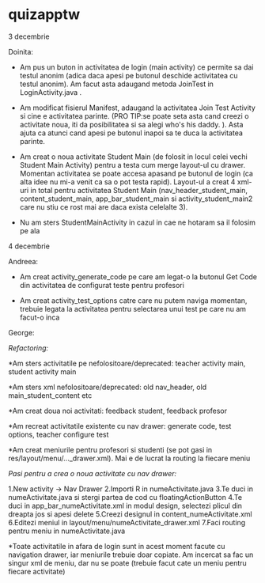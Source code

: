 # quizapptw
3 decembrie

Doinita:
	
* Am pus un buton in activitatea de login (main activity) ce permite sa dai testul anonim (adica daca apesi pe butonul deschide activitatea cu testul anonim). Am facut asta adaugand metoda JoinTest in LoginActivity.java .

* Am modificat fisierul Manifest, adaugand la activitatea Join Test Activity si cine e activitatea parinte. (PRO TIP:se poate seta asta cand creezi o activitate noua, iti da posibilitatea si sa alegi who's his daddy. ). Asta ajuta ca atunci cand apesi pe butonul inapoi sa te duca la activitatea parinte.

* Am creat o noua activitate Student Main (de folosit in locul celei vechi Student Main Activity) pentru a testa cum merge layout-ul cu drawer. Momentan activitatea se poate accesa apasand pe butonul de login (ca alta idee nu mi-a venit ca sa o pot testa rapid). Layout-ul a creat 4 xml-uri in total pentru activitatea Student Main (nav_header_student_main, content_student_main, app_bar_student_main si activity_student_main2 care nu stiu ce rost mai are daca exista celelalte 3).

* Nu am sters StudentMainActivity in cazul in cae ne hotaram sa il folosim pe ala

4 decembrie

Andreea:

* Am creat activity_generate_code pe care am legat-o la butonul Get Code din activitatea de configurat teste pentru profesori

* Am creat activity_test_options catre care nu putem naviga momentan, trebuie legata la activitatea pentru selectarea unui test pe care nu am facut-o inca

George:

*Refactoring:*

*Am sters activitatile pe nefolositoare/deprecated: teacher activity main, student activity main

*Am sters xml nefolositoare/deprecated: old nav_header, old main_student_content etc

*Am creat doua noi activitati: feedback student, feedback profesor

*Am recreat activitatile existente cu nav drawer: generate code, test options, teacher configure test

*Am creat meniurile pentru profesori si studenti (se pot gasi in res/layout/menu/..._drawer.xml). Mai e de lucrat la routing la fiecare meniu

*Pasi pentru a crea o noua activitate cu nav drawer:*

1.New activity -> Nav Drawer
2.Importi R in numeActivitate.java
3.Te duci in numeActivitate.java si stergi partea de cod cu floatingActionButton
4.Te duci in app_bar_numeActivitate.xml in modul design, selectezi plicul din dreapta jos si apesi delete
5.Creezi designul in content_numeActivitate.xml
6.Editezi meniul in layout/menu/numeActivitate_drawer.xml
7.Faci routing pentru meniu in numeActivitate.java

*Toate activitatile in afara de login sunt in acest moment facute cu navigation drawer, iar meniurile trebuie doar copiate. Am incercat sa fac un singur xml de meniu, dar nu se poate (trebuie facut cate un meniu pentru fiecare activitate)
